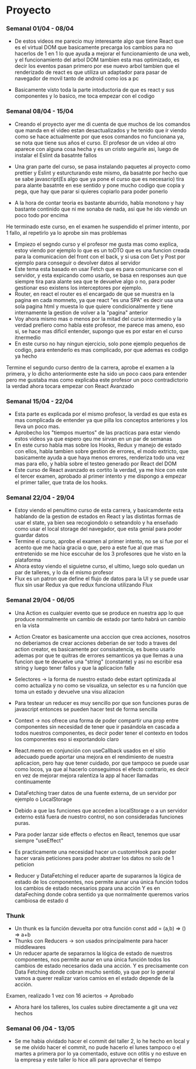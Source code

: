 # Proyecto

### Semanal 01/04 - 08/04


- De estos videos me parecio muy interesante algo que tiene React que es el virtual DOM que basicamente precarga los cambios para no hacerlos de 1 en 1 
lo que ayuda a mejorar el funcionamiento de una web, y el funcionamiento del arbol DOM tambien esta mas optimizado, es decir los eventos pasan primero por ese nuevo arbol
tambien que el renderizado de react es que utiliza un adaptador para pasar de navegador de movil tanto de android como ios a pc

- Basicamente visto toda la parte intoductoria de que es react y sus componentes y lo basico, me toca empezar con el codigo 

### Semanal 08/04 - 15/04

  - Creando el proyecto ayer me di  cuenta de que muchos de los comandos que manda en el video estan desactualizados y he tenido que ir viendo como se hace actualmente por que esos comandos no funcionana ya, se nota que tiene sus años el curso.
  El profesor de un video al otro aparece con alguna cosa hecha y es un cristo seguirle asi, luego de instalar el Eslint da basatnte fallos

  - Una gran parte del curso, se pasa instalando paquetes al proyecto como prettier y Eslint y esturcturando este mismo, da basatnte por hecho que se sabe javascript(Es algo que ya pone el curso que es necesario) tira para alante basatnte en ese sentido y pone mucho codigo que copia y pega, que hay que parar si quieres copiarlo para poder ponerlo

  - A la hora de contar teoria es bastante aburrido, habla monotono y hay bastante continido que ni me sonaba de nada, asi que he ido viendo un poco todo por encima 

   He terminado este curso, en el examen he suspendido el primer intento, por 1 fallo, al repetirlo ya lo aprobe sin mas problemas

   - Empiezo el segndo curso y el profesor me gusta mas como explica, estoy viendo por ejemplo lo que es un toDTO que es una funcion creada para la comunicacion del front con el back, y si usa con Get y Post por ejemplo para conseguir o devolver datos al servidor
   - Este tema esta basado en usar Fetch que es para comunicarse con el servidor, y esta expicando como usarlo, se basa en responses aun que siempre tira para alante sea que te devuelve algo o no, para poder gestionar eso existens los interceptores por ejemplo.
   - Router, en react el router es el encargado de que se muestra en la pagina en cada momneto, ya que react "es una SPA" es decir usa una sola pagina html y muesta lo que quiere condicionalmente y tiene internamente la gestion de volver a la "pagina" anterior
   - Voy ahora mismo mas o menos por la mitad del curso intermedio y la verdad prefiero como habla este profesor, me parece mas ameno, eso si, se hace mas dificil entender, supongo que es por estar en el curso itnermedio
   - En este curso no hay ningun ejercicio, solo pone ejemplo pequeños de codigo, para entenderlo es mas complicado, por que ademas es codigo ya hecho

  Termine el segundo curso dentro de la carrera, aprobe el examen a la primera, y lo dicho anteriormente este ha sido un poco caos para entender pero me gustaba mas como explicaba este profesor un poco contradictorio la verdad ahora tocara empezar con React Avanzado

### Semanal 15/04 - 22/04

- Esta parte es explicada por el mismo profesor, la verdad es que esta es mas complicada de entender ya que pilla los conceptos anteriores y los lleva un poco mas.
- Aprobecho los "tiempos muertos" de las practicas para estar viendo estos videos ya que espero qeu me sirvan en un par de semanas
- En este curso habla mas sobre los Hooks, Redux y manejo de estado con ellos, habla tambien sobre gestion de errores, el modo extricto, que basicamente ayuda a que haya menos errores, renderiza todo una vez mas para ello, y habla sobre el testeo generado por React del DOM
- Este curso de React avanzado es cortito la verdad, ya me hice con este el tercer examen, aprobado al primer intento y me dispongo a empezar el primer taller, que trata de los hooks.

### Semanal 22/04 - 29/04

- Estoy viendo el penultimo curso de esta carrera, y basicamdente esta hablando de la gestion de estados en React y las distintas formas de usar el state, ya bien sea recogiondolo o seteandolo y ha enseñado como usar el local storage del navegador, que esta genial para poder guardar datos
- Termine el curso, aprobe el examen al primer intento, no se si fue por el acento que me hacia gracia o que, pero a este fue al que mas entretenido se me hice esccuhar de los 3 profesores que he visto en la plataforma
- Ahora estoy viendo el siguietne curso, el ultimo, luego solo quedan un par de talleres, y lo da el mismo profesor
- Flux es un patron que define el flujo de datos para la UI y se puede usar flux sin usar Redux ya que redux funciona utilizando Flux
  
### Semanal 29/04 - 06/05
  
- Una Action es cualquier evento que se produce en nuestra app lo que produce normalmente un cambio de estado por tanto habrá un cambio en la vista
- Action Creator es basicamente una acccion que crea acciones, nosotros no deberiamos de crear acciones deberian de ser todo a traves del action creator, es basicamente por consisatencia, es bueno usarlo ademas por que te quitras de errores semanticos ya que llemas a una funcion que te devuelve una "string" (constante) y asi no escribir esa string y luego tener fallos y que la aplicacion falle
- Selectores -> la forma de nuestro estado debe estart optimizada al como actualiza y no como se visualiza, un selector es u na función que toma un estado y devuelve una visu alizacion
- Para testear un reducer es muy sencillo por que son funciones puras de javascript entonces se pueden hacer test de forma sencilla
- Context -> nos ofrece una forma de poder compartir una prop entre componentes sin necesidad de tener que ir pasándola en cascada a todos nuestros componentes, es decir poder tener el contexto en todos los componentes eso si exportandolo claro
- React.memo en conjunción con useCallback usados en el sitio adecuado puede aportar una mejora en el rendimiento de nuestra aplicacion, pero hay que tener cuidado, por que tampoco se puede usar como locos, ya que al hacerlo conseguimos el efecto contrario, es decir en vez de mejorar mejora ralentiza la app al hacer llamadas continuamente

- DataFetching traer datos de una fuente externa, de un servidor por ejemplo o LocalStorage
- Debido a que las funciones que acceden a localStorage o a un servidor externo está fuera de nuestro control, no son consideradas funciones puras.
- Para poder lanzar side effects o efectos en React, tenemos que usar siempre "useEffect"
- Es practicamente una necesidad hacer un customHook para poder hacer varais peticiones para poder abstraer los datos no solo de 1 peticion
- Reducer y DataFetching el reducer aparte de supararnos la lógica de estado de los componentes, nos permite aunar una única función todos los cambios de estado necesarios ppara una acción
Y es en dataFeching donde cobra sentido ya que normalmente queremos varios cambiosa de estado
d
### Thunk

- Un thunk es la función devuelta por otra función const add = (a,b) => () => a+b
- Thunks con Reducers -> son usados principalmente para hacer middlewares
- Un reducer aparte de separarnos la lógica de estado de nuestros componentes, nos permite aunar en una única función todos los cambios de estado necesarios dada una acción.
Y es precisamente con Data Fetching donde cobran mucho sentido, ya que por lo general vamos a querer realizar varios camios en el estado depende de la acción.

Examen, realizado 1 vez con 16 aciertos  -> Aprobado
- Ahora haré los talleres, los cuales subire directamente a git una vez hechos

  
### Semanal 06 /04 - 13/05

- Se me habia olvidado hacer el commit del taller 2, lo he hecho en local y se me olvido hacer el commit, no pude hacerlo el lunes tampoco o el martes a primera por lo ya comentado, estuve ocn otitis y no estuve en la empresa y este taller lo hice alli para aprovechar el tiempo
